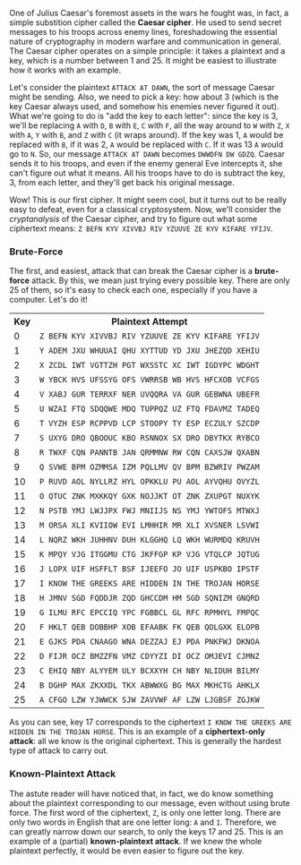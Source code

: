 One of Julius Caesar's foremost assets in the wars he fought was, in fact, a simple substition cipher called the **Caesar cipher**. He used to send secret messages to his troops across enemy lines, foreshadowing the essential nature of cryptography in modern warfare and communication in general. The Caesar cipher operates on a simple principle: it takes a plaintext and a key, which is a number between 1 and 25. It might be easiest to illustrate how it works with an example.

Let's consider the plaintext `ATTACK AT DAWN`, the sort of message Caesar might be sending. Also, we need to pick a key: how about 3 (which is the key Caesar always used, and somehow his enemies never figured it out). What we're going to do is "add the key to each letter": since the key is 3, we'll be replacing `A` with `D`, `B` with `E`, `C` with `F`, all the way around to `W` with `Z`, `X` with `A`, `Y` with `B`, and `Z` with `C` (it wraps around). If the key was 1, `A` would be replaced with `B`, if it was 2, `A` would be replaced with `C`. If it was 13 `A` would go to `N`. So, our message `ATTACK AT DAWN` becomes `DWWDFN DW GDZQ`. Caesar sends it to his troops, and even if the enemy general Eve intercepts it, she can't figure out what it means. All his troops have to do is subtract the key, 3, from each letter, and they'll get back his original message.

Wow! This is our first cipher. It might seem cool, but it turns out to be really easy to defeat, even for a classical cryptosystem. Now, we'll consider the *cryptanalysis* of the Caesar cipher, and try to figure out what some ciphertext means: `Z BEFN KYV XIVVBJ RIV YZUUVE ZE KYV KIFARE YFIJV`.

### Brute-Force

The first, and easiest, attack that can break the Caesar cipher is a **brute-force** attack. By this, we mean just trying every possible key. There are only 25 of them, so it's easy to check each one, especially if you have a computer. Let's do it!

<table class="table table-striped">
    <tr><th>Key</th><th>Plaintext Attempt</th></tr>
    <tr><td>0</td><td><code>Z BEFN KYV XIVVBJ RIV YZUUVE ZE KYV KIFARE YFIJV</code></td></tr>
    <tr><td>1</td><td><code>Y ADEM JXU WHUUAI QHU XYTTUD YD JXU JHEZQD XEHIU</code></td></tr>
    <tr><td>2</td><td><code>X ZCDL IWT VGTTZH PGT WXSSTC XC IWT IGDYPC WDGHT</code></td></tr>
    <tr><td>3</td><td><code>W YBCK HVS UFSSYG OFS VWRRSB WB HVS HFCXOB VCFGS</code></td></tr>
    <tr><td>4</td><td><code>V XABJ GUR TERRXF NER UVQQRA VA GUR GEBWNA UBEFR</code></td></tr>
    <tr><td>5</td><td><code>U WZAI FTQ SDQQWE MDQ TUPPQZ UZ FTQ FDAVMZ TADEQ</code></td></tr>
    <tr><td>6</td><td><code>T VYZH ESP RCPPVD LCP STOOPY TY ESP ECZULY SZCDP</code></td></tr>
    <tr><td>7</td><td><code>S UXYG DRO QBOOUC KBO RSNNOX SX DRO DBYTKX RYBCO</code></td></tr>
    <tr><td>8</td><td><code>R TWXF CQN PANNTB JAN QRMMNW RW CQN CAXSJW QXABN</code></td></tr>
    <tr><td>9</td><td><code>Q SVWE BPM OZMMSA IZM PQLLMV QV BPM BZWRIV PWZAM</code></td></tr>
    <tr><td>10</td><td><code>P RUVD AOL NYLLRZ HYL OPKKLU PU AOL AYVQHU OVYZL</code></td></tr>
    <tr><td>11</td><td><code>O QTUC ZNK MXKKQY GXK NOJJKT OT ZNK ZXUPGT NUXYK</code></td></tr>
    <tr><td>12</td><td><code>N PSTB YMJ LWJJPX FWJ MNIIJS NS YMJ YWTOFS MTWXJ</code></td></tr>
    <tr><td>13</td><td><code>M ORSA XLI KVIIOW EVI LMHHIR MR XLI XVSNER LSVWI</code></td></tr>
    <tr><td>14</td><td><code>L NQRZ WKH JUHHNV DUH KLGGHQ LQ WKH WURMDQ KRUVH</code></td></tr>
    <tr><td>15</td><td><code>K MPQY VJG ITGGMU CTG JKFFGP KP VJG VTQLCP JQTUG</code></td></tr>
    <tr><td>16</td><td><code>J LOPX UIF HSFFLT BSF IJEEFO JO UIF USPKBO IPSTF</code></td></tr>
    <tr><td>17</td><td><code>I KNOW THE GREEKS ARE HIDDEN IN THE TROJAN HORSE</code></td></tr>
    <tr><td>18</td><td><code>H JMNV SGD FQDDJR ZQD GHCCDM HM SGD SQNIZM GNQRD</code></td></tr>
    <tr><td>19</td><td><code>G ILMU RFC EPCCIQ YPC FGBBCL GL RFC RPMHYL FMPQC</code></td></tr>
    <tr><td>20</td><td><code>F HKLT QEB DOBBHP XOB EFAABK FK QEB QOLGXK ELOPB</code></td></tr>
    <tr><td>21</td><td><code>E GJKS PDA CNAAGO WNA DEZZAJ EJ PDA PNKFWJ DKNOA</code></td></tr>
    <tr><td>22</td><td><code>D FIJR OCZ BMZZFN VMZ CDYYZI DI OCZ OMJEVI CJMNZ</code></td></tr>
    <tr><td>23</td><td><code>C EHIQ NBY ALYYEM ULY BCXXYH CH NBY NLIDUH BILMY</code></td></tr>
    <tr><td>24</td><td><code>B DGHP MAX ZKXXDL TKX ABWWXG BG MAX MKHCTG AHKLX</code></td></tr>
    <tr><td>25</td><td><code>A CFGO LZW YJWWCK SJW ZAVVWF AF LZW LJGBSF ZGJKW</code></td></tr>
</table>

As you can see, key 17 corresponds to the ciphertext `I KNOW THE GREEKS ARE HIDDEN IN THE TROJAN HORSE`. This is an example of a **ciphertext-only attack**: all we know is the original ciphertext. This is generally the hardest type of attack to carry out.

### Known-Plaintext Attack

The astute reader will have noticed that, in fact, we do know something about the plaintext corresponding to our message, even without using brute force. The first word of the ciphertext, `Z`, is only one letter long. There are only two words in English that are one letter long: `A` and `I`. Therefore, we can greatly narrow down our search, to only the keys 17 and 25. This is an example of a (partial) **known-plaintext attack**. If we knew the whole plaintext perfectly, it would be even easier to figure out the key.